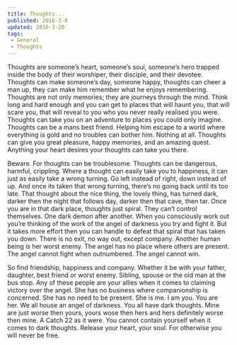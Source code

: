 ```yaml
---
title: Thoughts...
published: 2016-3-8
updated: 2016-3-20
tags:
 - General
 - Thoughts
---
```


<p>Thoughts are someone’s heart, someone’s soul, someone’s hero trapped inside the body of their worshiper, their disciple, and their devotee. Thoughts can make someone’s day, someone happy, thoughts can cheer a man up, they can make him remember what he enjoys remembering. Thoughts are not only memories; they are journeys through the mind. Think long and hard enough and you can get to places that will haunt you, that will scare you, that will reveal to you who you never really realised you were. Thoughts can take you on an adventure to places you could only imagine. Thoughts can be a mans best friend. Helping him escape to a world where everything is gold and no troubles can bother him. Nothing at all. Thoughts can give you great pleasure, happy memories, and an amazing quest. Anything your heart desires your thoughts can take you there.<br></p>





<p>Beware. For thoughts can be troublesome. Thoughts can be dangerous, harmful, crippling. Where a thought can easily take you to happiness, it can just as easily take a wrong turning. Go left instead of right, down instead of up. And once its taken that wrong turning, there’s no going back until its too late. That thought about the nice thing, the lovely thing, has turned dark, darker then the night that follows day, darker then that cave, then tar. Once you are in that dark place, thoughts just spiral. They can’t control themselves. One dark demon after another. When you consciously work out you’re thinking of the work of the angel of darkness you try and fight it. But it takes more effort then you can handle to defeat that spiral that has taken you down. There is no exit, no way out, except company. Another human being is her worst enemy. The angel has no place where others are present. The angel cannot fight when outnumbered. The angel cannot win.</p>







<p>So find friendship, happiness and company. Whether it be with your father, daughter, best friend or worst enemy. Sibling, spouse or the old man at the bus stop. Any of these people are your allies when it comes to claiming victory over the angel. She has no business where companionship is concerned. She has no need to be present. She is me. I am you. You are her. We all house an angel of darkness. You all have dark thoughts. Mine are just worse then yours, yours wose then hers and hers definitely worse then mine. A Catch 22 as it were. You cannot contain yourself when it comes to dark thoughts. Release your heart, your soul. For otherwise you will never be free.</p>